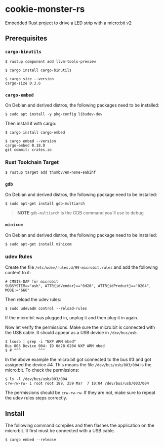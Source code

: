 # cookie-monster-rs
Embedded Rust project to drive a LED strip with a micro:bit v2

## Prerequisites

### `cargo-binutils`

```console
$ rustup component add llvm-tools-preview

$ cargo install cargo-binutils

$ cargo size --version
cargo-size 0.3.6
```

### `cargo-embed`

On Debian and derived distros, the following packages need to be installed:

```console
$ sudo apt install -y pkg-config libudev-dev
```

Then install it with cargo:

```console
$ cargo install cargo-embed

$ cargo embed --version
cargo-embed 0.18.0
git commit: crates.io
```

### Rust Toolchain Target

```console
$ rustup target add thumbv7em-none-eabihf
```

### `gdb`

On Debian and derived distros, the following package need to be installed:

```console
$ sudo apt-get install gdb-multiarch
```

> **NOTE** `gdb-multiarch` is the GDB command you'll use to debug

### `minicom`

On Debian and derived distros, the following package need to be installed:

```console
$ sudo apt-get install minicom
```

### udev Rules

Create the file `/etc/udev/rules.d/99-microbit.rules` and add the following content to it:

```text
# CMSIS-DAP for microbit
SUBSYSTEM=="usb", ATTR{idVendor}=="0d28", ATTR{idProduct}=="0204", MODE:="666"
```

Then reload the udev rules:

```console
$ sudo udevadm control --reload-rules
```

If the micro:bit was plugged in, unplug it and then plug it in again.

Now let verify the permissions. Make sure the micro:bit is connected with the USB cable. It should appear as a USB
device in `/dev/bus/usb`.

```console
$ lsusb | grep -i "NXP ARM mbed"
Bus 003 Device 004: ID 0d28:0204 NXP ARM mbed
$ # ^^^        ^^^
```

In the above example the micro:bit got connected to the bus #3 and got assigned the device #4. This means the file
`/dev/bus/usb/003/004` is the micro:bit. To check the permissions:

```console
$ ls -l /dev/bus/usb/003/004
crw-rw-rw- 1 root root 189, 259 Mar  7 10:04 /dev/bus/usb/003/004
```

The permissions should be `crw-rw-rw`. If they are not, make sure to repeat the udev rules steps correctly.

## Install

The following command compiles and then flashes the application on the micro:bit. It first must be connected with a USB
cable.

```console
$ cargo embed --release
```
